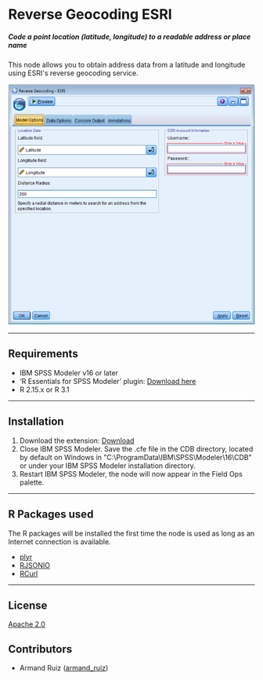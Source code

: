 # Reverse Geocoding ESRI
##### Code a point location (latitude, longitude) to a readable address or place name 
 
This node allows you to obtain address data from a latitude and longitude using ESRI's reverse geocoding service.     

![Diaglog](https://raw.githubusercontent.com/IBMPredictiveAnalytics/Reverse-Geocoding-Esri/master/Screenshots/dialog.png)

---
Requirements
----
-  IBM SPSS Modeler v16 or later
-  ‘R Essentials for SPSS Modeler’ plugin: [Download here][7]
-  R 2.15.x or R 3.1

---
Installation
----

1. Download the extension: [Download][3] 
2. Close IBM SPSS Modeler. Save the .cfe file in the CDB directory, located by default on Windows in "C:\ProgramData\IBM\SPSS\Modeler\16\CDB" or under your IBM SPSS Modeler installation directory.
3. Restart IBM SPSS Modeler, the node will now appear in the Field Ops palette.

---
R Packages used
----
The R packages will be installed the first time the node is used as long as an Internet connection is available.
- [plyr][4]
- [RJSONIO][9]
- [RCurl][10]

---
License
----

[Apache 2.0][1]


Contributors
----

  - Armand Ruiz ([armand_ruiz](https://twitter.com/armand_ruiz))



[1]: http://www.apache.org/licenses/LICENSE-2.0.html
[3]: https://github.com/IBMPredictiveAnalytics/Reverse-Geocoding-Esri/tree/master/Source%20code
[4]:https://cran.r-project.org/web/packages/plyr/
[7]:https://developer.ibm.com/predictiveanalytics/predictive-extensions/
[8]: https://developer.ibm.com/predictiveanalytics/downloads/
[9]: https://cran.r-project.org/web/packages/RJSONIO/
[10]: https://cran.r-project.org/web/packages/RCurl/index.html
